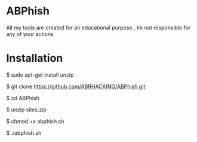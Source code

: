 # ABPhish
All my tools are created for an educational purpose , Im not responsible for any of your actions


# Installation
$ sudo apt-get install unzip

$ git clone https://github.com/ABRHACKING/ABPhish.git

$ cd ABPhish

$ unzip sites.zip

$ chmod +x abphish.sh

$ ./abphish.sh
